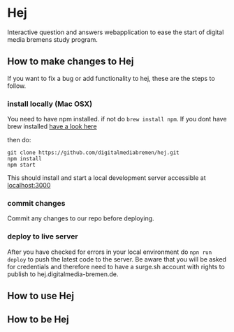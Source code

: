 # Hej
Interactive question and answers webapplication to ease the start of digital media bremens study program.

## How to make changes to Hej

If you want to fix a bug or add functionality to hej, these are the steps to follow.

### install locally (Mac OSX)

You need to have npm installed. if not do `brew install npm`. If you dont have brew installed [have a look here](https://docs.brew.sh/Installation.html)

then do:
```
git clone https://github.com/digitalmediabremen/hej.git
npm install
npm start
```

This should install and start a local development server accessible at [localhost:3000](http://localhost:3000)

### commit changes

Commit any changes to our repo before deploying.

### deploy to live server

After you have checked for errors in your local environment do `npn run deploy` to push the latest code to the server.
Be aware that you will be asked for credentials and therefore need to have a surge.sh account with rights to publish to hej.digitalmedia-bremen.de.

## How to use Hej

## How to be Hej
